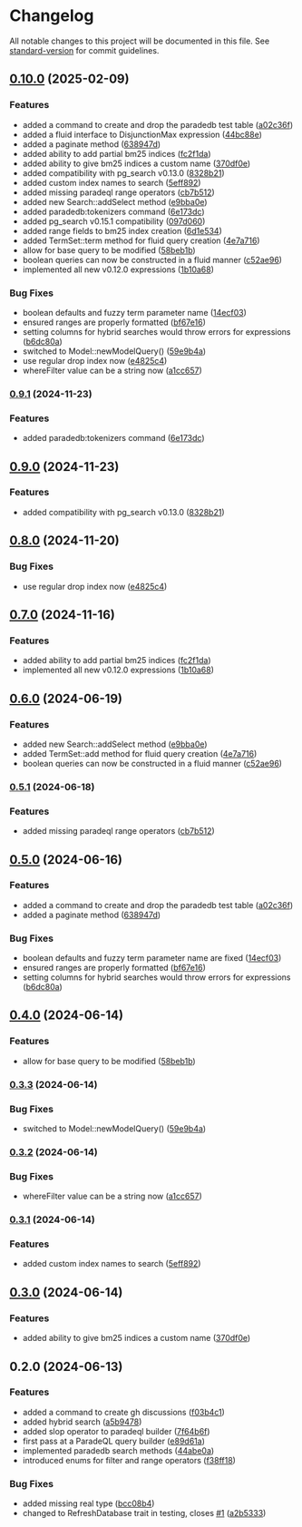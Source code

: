 # Changelog

All notable changes to this project will be documented in this file. See [standard-version](https://github.com/conventional-changelog/standard-version) for commit guidelines.

## [0.10.0](https://github.com/ShabuShabu/laravel-paradedb-search/compare/v0.2.0...v0.10.0) (2025-02-09)


### Features

* added a command to create and drop the paradedb test table ([a02c36f](https://github.com/ShabuShabu/laravel-paradedb-search/commits/a02c36ff1d4d2308027d477214168414ffed0cf5))
* added a fluid interface to DisjunctionMax expression ([44bc88e](https://github.com/ShabuShabu/laravel-paradedb-search/commits/44bc88ec852de1d224c82d85d712788979e720d0))
* added a paginate method ([638947d](https://github.com/ShabuShabu/laravel-paradedb-search/commits/638947d9ef7c6fd8af16b1d6785b86b20b64d5a8))
* added ability to add partial bm25 indices ([fc2f1da](https://github.com/ShabuShabu/laravel-paradedb-search/commits/fc2f1daaadb82e5eaee1b7c9e549636937b5142d))
* added ability to give bm25 indices a custom name ([370df0e](https://github.com/ShabuShabu/laravel-paradedb-search/commits/370df0e3dd709034d7bbf91fd3590d917f2fa8c3))
* added compatibility with pg_search v0.13.0 ([8328b21](https://github.com/ShabuShabu/laravel-paradedb-search/commits/8328b2195df825c451a2ee96e1a058e39d56fe5d))
* added custom index names to search ([5eff892](https://github.com/ShabuShabu/laravel-paradedb-search/commits/5eff892ec1d1e775e8dc0b0c25e2163f885f248d))
* added missing paradeql range operators ([cb7b512](https://github.com/ShabuShabu/laravel-paradedb-search/commits/cb7b5129105c2137234c346ee6be3adec70faa36))
* added new Search::addSelect method ([e9bba0e](https://github.com/ShabuShabu/laravel-paradedb-search/commits/e9bba0edc86862625838400351cec541d9bbe38d))
* added paradedb:tokenizers command ([6e173dc](https://github.com/ShabuShabu/laravel-paradedb-search/commits/6e173dc73fa573755f13fe6b83ed7c5d3d5ea029))
* added pg_search v0.15.1 compatibility ([097d060](https://github.com/ShabuShabu/laravel-paradedb-search/commits/097d060d8c2fe0bdfc4bfed987d05ac04d1acb0d))
* added range fields to bm25 index creation ([6d1e534](https://github.com/ShabuShabu/laravel-paradedb-search/commits/6d1e5340e97c63122943786f256bf55d5f1c18fa))
* added TermSet::term method for fluid query creation ([4e7a716](https://github.com/ShabuShabu/laravel-paradedb-search/commits/4e7a7162cfbe2a6032fda999f803ddf2e1c7ba5c))
* allow for base query to be modified ([58beb1b](https://github.com/ShabuShabu/laravel-paradedb-search/commits/58beb1be4fd64077e775b0db0a00e78fda15de68))
* boolean queries can now be constructed in a fluid manner ([c52ae96](https://github.com/ShabuShabu/laravel-paradedb-search/commits/c52ae96e4419ae7bea3e1c2127253943acd735ac))
* implemented all new v0.12.0 expressions ([1b10a68](https://github.com/ShabuShabu/laravel-paradedb-search/commits/1b10a6855130592a54b1155fb01c4382e9e8ace4))


### Bug Fixes

* boolean defaults and fuzzy term parameter name ([14ecf03](https://github.com/ShabuShabu/laravel-paradedb-search/commits/14ecf039ba9f4d42fa2d13add564bf9697ae2359))
* ensured ranges are properly formatted ([bf67e16](https://github.com/ShabuShabu/laravel-paradedb-search/commits/bf67e16df2905510751a29c9b3b2a773beecf5f0))
* setting columns for hybrid searches would throw errors for expressions ([b6dc80a](https://github.com/ShabuShabu/laravel-paradedb-search/commits/b6dc80a82eaf28c710a2048bcf3ee92c40ba2295))
* switched to Model::newModelQuery() ([59e9b4a](https://github.com/ShabuShabu/laravel-paradedb-search/commits/59e9b4a40165b57d7dabe975a1ee77698c40021e))
* use regular drop index now ([e4825c4](https://github.com/ShabuShabu/laravel-paradedb-search/commits/e4825c4daf48f6b7b94ece87b86329fb3502601f))
* whereFilter value can be a string now ([a1cc657](https://github.com/ShabuShabu/laravel-paradedb-search/commits/a1cc6571660d0b5a73d008b2aa1c37b58059c19b))

### [0.9.1](https://github.com/ShabuShabu/laravel-paradedb-search/compare/v0.2.0...v0.9.1) (2024-11-23)


### Features

* added paradedb:tokenizers command ([6e173dc](https://github.com/ShabuShabu/laravel-paradedb-search/commits/6e173dc73fa573755f13fe6b83ed7c5d3d5ea029))


## [0.9.0](https://github.com/ShabuShabu/laravel-paradedb-search/compare/v0.2.0...v0.9.0) (2024-11-23)


### Features

* added compatibility with pg_search v0.13.0 ([8328b21](https://github.com/ShabuShabu/laravel-paradedb-search/commits/8328b2195df825c451a2ee96e1a058e39d56fe5d))


## [0.8.0](https://github.com/ShabuShabu/laravel-paradedb-search/compare/v0.2.0...v0.8.0) (2024-11-20)


### Bug Fixes

* use regular drop index now ([e4825c4](https://github.com/ShabuShabu/laravel-paradedb-search/commits/e4825c4daf48f6b7b94ece87b86329fb3502601f))


## [0.7.0](https://github.com/ShabuShabu/laravel-paradedb-search/compare/v0.2.0...v0.7.0) (2024-11-16)


### Features

* added ability to add partial bm25 indices ([fc2f1da](https://github.com/ShabuShabu/laravel-paradedb-search/commits/fc2f1daaadb82e5eaee1b7c9e549636937b5142d))
* implemented all new v0.12.0 expressions ([1b10a68](https://github.com/ShabuShabu/laravel-paradedb-search/commits/1b10a6855130592a54b1155fb01c4382e9e8ace4))

## [0.6.0](https://github.com/ShabuShabu/laravel-paradedb-search/compare/v0.5.1...v0.6.0) (2024-06-19)


### Features

* added new Search::addSelect method ([e9bba0e](https://github.com/ShabuShabu/laravel-paradedb-search/commits/e9bba0edc86862625838400351cec541d9bbe38d))
* added TermSet::add method for fluid query creation ([4e7a716](https://github.com/ShabuShabu/laravel-paradedb-search/commits/4e7a7162cfbe2a6032fda999f803ddf2e1c7ba5c))
* boolean queries can now be constructed in a fluid manner ([c52ae96](https://github.com/ShabuShabu/laravel-paradedb-search/commits/c52ae96e4419ae7bea3e1c2127253943acd735ac))


### [0.5.1](https://github.com/ShabuShabu/laravel-paradedb-search/compare/v0.5.0...v0.5.1) (2024-06-18)


### Features

* added missing paradeql range operators ([cb7b512](https://github.com/ShabuShabu/laravel-paradedb-search/commits/cb7b5129105c2137234c346ee6be3adec70faa36))


## [0.5.0](https://github.com/ShabuShabu/laravel-paradedb-search/compare/v0.4.0...v0.5.0) (2024-06-16)


### Features

* added a command to create and drop the paradedb test table ([a02c36f](https://github.com/ShabuShabu/laravel-paradedb-search/commits/a02c36ff1d4d2308027d477214168414ffed0cf5))
* added a paginate method ([638947d](https://github.com/ShabuShabu/laravel-paradedb-search/commits/638947d9ef7c6fd8af16b1d6785b86b20b64d5a8))


### Bug Fixes

* boolean defaults and fuzzy term parameter name are fixed ([14ecf03](https://github.com/ShabuShabu/laravel-paradedb-search/commits/14ecf039ba9f4d42fa2d13add564bf9697ae2359))
* ensured ranges are properly formatted ([bf67e16](https://github.com/ShabuShabu/laravel-paradedb-search/commits/bf67e16df2905510751a29c9b3b2a773beecf5f0))
* setting columns for hybrid searches would throw errors for expressions ([b6dc80a](https://github.com/ShabuShabu/laravel-paradedb-search/commits/b6dc80a82eaf28c710a2048bcf3ee92c40ba2295))


## [0.4.0](https://github.com/ShabuShabu/laravel-paradedb-search/compare/v0.3.3...v0.4.0) (2024-06-14)

### Features

* allow for base query to be modified ([58beb1b](https://github.com/ShabuShabu/laravel-paradedb-search/commits/58beb1be4fd64077e775b0db0a00e78fda15de68))


### [0.3.3](https://github.com/ShabuShabu/laravel-paradedb-search/compare/v0.3.2...v0.3.3) (2024-06-14)

### Bug Fixes

* switched to Model::newModelQuery() ([59e9b4a](https://github.com/ShabuShabu/laravel-paradedb-search/commits/59e9b4a40165b57d7dabe975a1ee77698c40021e))


### [0.3.2](https://github.com/ShabuShabu/laravel-paradedb-search/compare/v0.3.1...v0.3.2) (2024-06-14)

### Bug Fixes

* whereFilter value can be a string now ([a1cc657](https://github.com/ShabuShabu/laravel-paradedb-search/commits/a1cc6571660d0b5a73d008b2aa1c37b58059c19b))


### [0.3.1](https://github.com/ShabuShabu/laravel-paradedb-search/compare/v0.3.0...v0.3.1) (2024-06-14)

### Features

* added custom index names to search ([5eff892](https://github.com/ShabuShabu/laravel-paradedb-search/commits/5eff892ec1d1e775e8dc0b0c25e2163f885f248d))


## [0.3.0](https://github.com/ShabuShabu/laravel-paradedb-search/compare/v0.2.0...v0.3.0) (2024-06-14)

### Features

* added ability to give bm25 indices a custom name ([370df0e](https://github.com/ShabuShabu/laravel-paradedb-search/commits/370df0e3dd709034d7bbf91fd3590d917f2fa8c3))


## 0.2.0 (2024-06-13)

### Features

* added a command to create gh discussions ([f03b4c1](https://github.com/ShabuShabu/laravel-paradedb-search/commits/f03b4c1f1e7933d15c7a8cfd1458b93312183614))
* added hybrid search ([a5b9478](https://github.com/ShabuShabu/laravel-paradedb-search/commits/a5b94783e08892ea11e48303787f1bc9c1b78a57))
* added slop operator to paradeql builder ([7f64b6f](https://github.com/ShabuShabu/laravel-paradedb-search/commits/7f64b6fcb544231e975a0a01beca5be332ecc7c7))
* first pass at a ParadeQL query builder ([e89d61a](https://github.com/ShabuShabu/laravel-paradedb-search/commits/e89d61a03c31a27b4e818efb7a72719dc048ff16))
* implemented paradedb search methods ([44abe0a](https://github.com/ShabuShabu/laravel-paradedb-search/commits/44abe0ade75cac6e834fbb8e3d3c22c06907ff0e))
* introduced enums for filter and range operators ([f38ff18](https://github.com/ShabuShabu/laravel-paradedb-search/commits/f38ff18b136ed006767ecd109d8ba14219ef7bba))

### Bug Fixes

* added missing real type ([bcc08b4](https://github.com/ShabuShabu/laravel-paradedb-search/commits/bcc08b45be6c122dc12d871ba61bf97a44059519))
* changed to RefreshDatabase trait in testing, closes [#1](https://github.com/ShabuShabu/laravel-paradedb-search/issues/1) ([a2b5333](https://github.com/ShabuShabu/laravel-paradedb-search/commits/a2b5333b5e9b8dcd8c8a343a902fd8929592abd5))